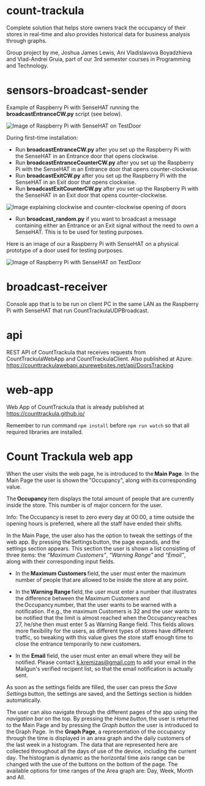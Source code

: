 # count-trackula
Complete solution that helps store owners track the occupancy of their stores in real-time and also provides historical data for business analysis through graphs.

Group project by me, Joshua James Lewis, Ani Vladislavova Boyadzhieva and Vlad-Andrei Gruia, part of our 3rd semester courses in Programming and Technology.

# sensors-broadcast-sender

Example of Raspberry Pi with SenseHAT running the **broadcastEntranceCW.py** script (see below).

![Image of Raspberry Pi with SenseHAT on TestDoor](https://github.com/kkremizas/CountTrackulaUDPBroadcast/blob/master/CountTrackulaWorking.gif)


During first-time installation:
- Run **broadcastEntranceCW.py** after you set up the Raspberry Pi with the SenseHAT in an Entrance door that opens clockwise.
- Run **broadcastEntranceCounterCW.py** after you set up the Raspberry Pi with the SenseHAT in an Entrance door that opens counter-clockwise.
- Run **broadcastExitCW.py** after you set up the Raspberry Pi with the SenseHAT in an Exit door that opens clockwise.
- Run **broadcastExitCounterCW.py** after you set up the Raspberry Pi with the SenseHAT in an Exit door that opens counter-clockwise.

![Image explaining clockwise and counter-clockwise opening of doors](https://www.doorfurnituredirect.co.uk/media/wysiwyg//Handing-FAQ/handingdiagram.jpg)

- Run **broadcast_random.py** if you want to broadcast a message containing either an Entrance or an Exit signal without the need to own a SenseHAT. This is to be used for testing purposes.

Here is an image of our a Raspberry Pi with SenseHAT on a physical prototype of a door used for testing purposes.

![Image of Raspberry Pi with SenseHAT on TestDoor](https://github.com/kkremizas/CountTrackulaUDPBroadcast/blob/master/pidoor.jpg)

# broadcast-receiver
Console app that is to be run on client PC in the same LAN as the Raspberry Pi with SenseHAT that run CountTrackulaUDPBroadcast.

# api
REST API of CountTrackula that receives requests from CountTrackulaWebApp and CountTrackulaClient. Also published at Azure: https://counttrackulawebapi.azurewebsites.net/api/DoorsTracking

# web-app

Web App of CountTrackula that is already published at https://counttrackula.github.io/

Remember to run command ```npm install``` before ```npm run watch``` so that all required libraries are installed.

# Count Trackula web app

When the user visits the web page, he is introduced to the **Main Page**. In the Main Page the user is shown the "Occupancy", along with its corresponding value.   

The **Occupancy** item displays the total amount of people that are currently inside the store. This number is of major concern for the user.  

Info: The Occupancy is reset to zero every day at 00:00, a time outside the opening hours is preferred, where all the staff have ended their shifts.  

In the Main Page, the user also has the option to tweak the settings of the web app. By pressing the Settings button, the page expands, and the settings section appears. This section the user is shown a list consisting of three items: the *“Maximum Customers”*, *“Warning Range”* and *“Email”*, along with their corresponding input fields.  

- In the **Maximum Customers** field, the user must enter the maximum number of people that are allowed to be inside the store at any point.  

- In the **Warning Range** field, the user must enter a number that illustrates the difference between the Maximum Customers and the Occupancy number, that the user wants to be warned with a notification. If e.g., the maximum Customers is 32 and the user wants to be notified that the limit is almost reached when the Occupancy reaches 27, he/she then must enter 5 as Warning Range field. This fields allows more flexibility for the users, as different types of stores have different traffic, so tweaking with this value gives the store staff enough time to close the entrance temporarily to new customers.  

- In the **Email** field, the user must enter an email where they will be notified. Please contact k.kremizas@gmail.com to add your email in the Mailgun's verified recipent list, so that the email notification is actually sent.

As soon as the settings fields are filled, the user can press the *Save Settings* button, the settings are saved, and the Settings section is hidden automatically.  

The user can also navigate through the different pages of the app using the *navigation bar* on the top. By pressing the *Home button*, the user is returned to the Main Page and by pressing the *Graph button* the user is introduced to the Graph Page. 
In the **Graph Page**, a representation of the occupancy through the time is displayed in an area graph and  the daily customers of the last week in a histogram. The data that are represented here are collected throughout all the days of use of the device, including the current day. The histogram is dynamic as the horizontal time axis range can be changed with the use of the buttons on the bottom of the page. The available options for time ranges of the Area graph are: Day, Week, Month and All.  

